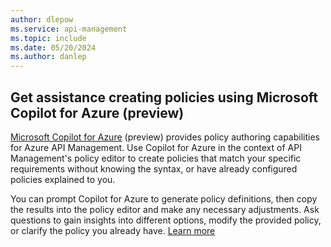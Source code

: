 ```yaml
---
author: dlepow
ms.service: api-management
ms.topic: include
ms.date: 05/20/2024
ms.author: danlep
---
```

## Get assistance creating policies using Microsoft Copilot for Azure (preview)


[Microsoft Copilot for Azure](../articles/copilot/overview.md) (preview) provides policy authoring capabilities for Azure API Management. Use Copilot for Azure in the context of API Management's policy editor to create policies that match your specific requirements without knowing the syntax, or have already configured policies explained to you. 

You can prompt Copilot for Azure to generate policy definitions, then copy the results into the policy editor and make any necessary adjustments. Ask questions to gain insights into different options, modify the provided policy, or clarify the policy you already have. [Learn more](../articles/copilot/author-api-management-policies.md?toc=%2Fazure%2Fapi-management%2Ftoc.json&bc=%2Fazure%2Fapi-management%2Fbreadcrumb%2Ftoc.json)
